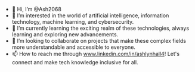 - 👋 Hi, I’m @Ash2068
- 👀 I’m interested in the world of artificial intelligence, information technology, machine learning, and cybersecurity.
- 🌱 I’m currently learning the exciting realm of these technologies, always learning and exploring new advancements.
- 💞️ I’m looking to collaborate on projects that make these complex fields more understandable and accessible to everyone.
- 📫 How to reach me through www.linkedin.com/in/ashlynhall4! Let's connect and make tech knowledge inclusive for all.

<!---
Ash2068/Ash2068 is a ✨ special ✨ repository because its `README.md` (this file) appears on your GitHub profile.
You can click the Preview link to take a look at your changes.
--->

